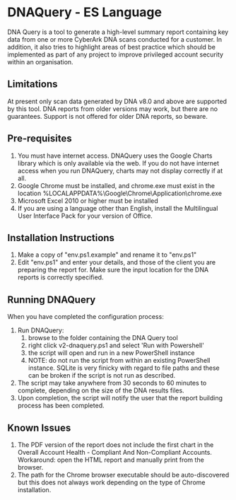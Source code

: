 # DNAQuery - ES Language

DNA Query is a tool to generate a high-level summary report containing key data from one or more CyberArk DNA scans conducted for a customer. In addition, it also tries to highlight areas of best practice which should be implemented as part of any project to improve privileged account security within an organisation.

## Limitations

At present only scan data generated by DNA v8.0 and above are supported by this tool. DNA reports from older versions may work, but there are no guarantees. Support is not offered for older DNA reports, so beware.

## Pre-requisites

1. You must have internet access. DNAQuery uses the Google Charts library which is only available via the web. If you do not have internet access when you run DNAQuery, charts may not display correctly if at all.
2. Google Chrome must be installed, and chrome.exe must exist in the location %LOCALAPPDATA%\Google\Chrome\Application\chrome.exe
3. Microsoft Excel 2010 or higher must be installed
4. If you are using a language other than English, install the Multilingual User Interface Pack for your version of Office.

## Installation Instructions

1. Make a copy of "env.ps1.example" and rename it to "env.ps1"
2. Edit "env.ps1" and enter your details, and those of the client you are preparing the report for. Make sure the input location for the DNA reports is correctly specified.

## Running DNAQuery

When you have completed the configuration process:

1. Run DNAQuery:
    1. browse to the folder containing the DNA Query tool
    2. right click v2-dnaquery.ps1 and select 'Run with Powershell'
    3. the script will open and run in a new PowerShell instance
    4. NOTE: do not run the script from within an existing PowerShell instance. SQLite is very finicky with regard to file paths and these can be broken if the script is not run as described.
2. The script may take anywhere from 30 seconds to 60 minutes to complete, depending on the size of the DNA results files.
3. Upon completion, the script will notify the user that the report building process has been completed.

## Known Issues

1. The PDF version of the report does not include the first chart in the Overall Account Health - Compliant And Non-Compliant Accounts. Workaround: open the HTML report and manually print from the browser.
2. The path for the Chrome browser executable should be auto-discovered but this does not always work depending on the type of Chrome installation.
